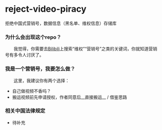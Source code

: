 # reject-video-piracy
拒绝中国式营销号，数据信息（黑名单、维权信息）存储库

### 为什么会出现这个repo？
&emsp;&emsp;我觉得，你需要去[Bilibili](https://www.bilibili.com)上搜索“维权”“营销号”之类的关键词，你就知道营销号有多令人讨厌了。

### 我是一个营销号，我要怎么做？
&emsp;&emsp;这里，我建议你有两个选择：
 - 自己做视频不香吗？
 - 搬运视频前先申请授权，作者同意后__直接搬运__ / 借鉴思路

### 相关中国法律规定
 - 待补充
